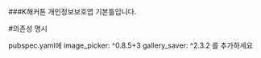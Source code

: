 ###K해커톤 개인정보보호앱 기본틀입니다.

#의존성 명시

pubspec.yaml에
  image_picker: ^0.8.5+3
  gallery_saver: ^2.3.2
를 추가하세요
